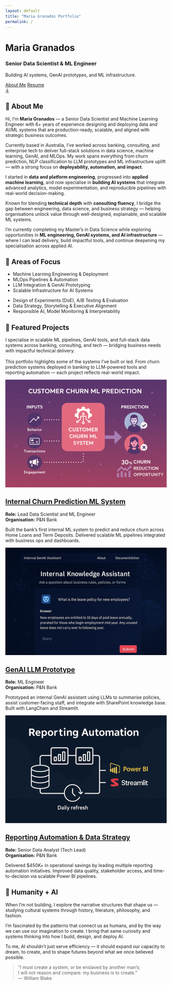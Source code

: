 ```yaml
---
layout: default
title: "Maria Granados Portfolio"
permalink: /
---
```


<!-- HERO SECTION -->
<div id="hero-diagonal">
  <div class="container text-center text-white">
    <h1><strong>Maria Granados</strong></h1>
    <h3>Senior Data Scientist & ML Engineer</h3>
    <p>Building AI systems, GenAI prototypes, and ML infrastructure.</p>
    <a href="#about-me" class="btn btn-light m-2">About Me</a>
    <a href="/cv/" class="btn btn-outline-light m-2">Resume</a>
    <div class="scroll-cue mt-5"><a href="#about-me">↓</a></div>
  </div>
</div>

<!-- ABOUT ME -->
<section id="about-me" class="card-section light-bg diagonal-bottom">
  <div class="inner-card">
    <h2>🙋 About Me</h2>
    <p>Hi, I’m <strong>Maria Granados</strong> — a Senior Data Scientist and Machine Learning Engineer with 6+ years of experience designing and deploying data and AI/ML systems that are production-ready, scalable, and aligned with strategic business outcomes.</p>
    <p>Currently based in Australia, I’ve worked across banking, consulting, and enterprise tech to deliver full-stack solutions in data science, machine learning, GenAI, and MLOps. My work spans everything from churn prediction, NLP classification to LLM prototypes and ML infrastructure uplift — with a strong focus on <strong>deployability, automation, and impact</strong>.</p>
    <p>I started in <strong>data and platform engineering</strong>, progressed into <strong>applied machine learning</strong>, and now specialise in <strong>building AI systems</strong> that integrate advanced analytics, model experimentation, and reproducible pipelines with real-world decision-making.</p>
    <p>Known for blending <strong>technical depth</strong> with <strong>consulting fluency</strong>, I bridge the gap between engineering, data science, and business strategy — helping organisations unlock value through well-designed, explainable, and scalable ML systems.</p>
    <p>I’m currently completing my Master’s in Data Science while exploring opportunities in <strong>ML engineering, GenAI systems, and AI infrastructure</strong> — where I can lead delivery, build impactful tools, and continue deepening my specialisation across applied AI.</p>
  </div>
</section>

<!-- AREAS OF FOCUS -->
<section id="focus-areas" class="card-section dark-bg diagonal-top diagonal-bottom">
  <div class="inner-card">
    <h2>🧠 Areas of Focus</h2>
    <div class="row">
      <div class="col-md-6">
        <ul>
          <li>Machine Learning Engineering & Deployment</li>
          <li>MLOps Pipelines & Automation</li>
          <li>LLM Integration & GenAI Prototyping</li>
          <li>Scalable Infrastructure for AI Systems</li>
        </ul>
      </div>
      <div class="col-md-6">
        <ul>
          <li>Design of Experiments (DoE), A/B Testing & Evaluation</li>
          <li>Data Strategy, Storytelling & Executive Alignment</li>
          <li>Responsible AI, Model Monitoring & Interpretability</li>
        </ul>
      </div>
    </div>
  </div>
</section>

<!-- PROJECTS INTRO -->
<section id="projects" class="card-section light-bg diagonal-top diagonal-bottom">
  <div class="inner-card">
    <h2>🚀 Featured Projects</h2>
    <p class="text-center mb-5"> 
      I specialise in scalable ML pipelines, GenAI tools, and full-stack data systems across banking, consulting, and tech — bridging business needs with impactful technical delivery.<br/><br/>
      This portfolio highlights some of the systems I’ve built or led. From churn prediction systems deployed in banking to LLM-powered tools and reporting automation — each project reflects real-world impact.
    </p>
  </div>
</section>

<!-- PROJECT 1 -->
<section class="card-section dark-bg diagonal-top diagonal-bottom">
  <div class="inner-card row align-items-center">
    <div class="col-md-6">
      <img src="/assets/img/churn-header.png" alt="Churn Prediction System" class="img-fluid rounded shadow">
    </div>
    <div class="col-md-6">
      <h2><a href="{{ '/churn-prediction' | relative_url }}" class="project-link">Internal Churn Prediction ML System</a></h2>
      <p><strong>Role:</strong> Lead Data Scientist and ML Engineer<br/>
      <strong>Organisation:</strong> P&N Bank</p>
      <p>Built the bank’s first internal ML system to predict and reduce churn across Home Loans and Term Deposits. Delivered scalable ML pipelines integrated with business ops and dashboards.</p>
    </div>
  </div>
</section>

<!-- PROJECT 2 -->
<section class="card-section light-bg diagonal-top diagonal-bottom">
  <div class="inner-card row align-items-center flex-row-reverse">
    <div class="col-md-6">
      <img src="/assets/img/genai-header.png" alt="GenAI LLM Prototype" class="img-fluid rounded shadow">
    </div>
    <div class="col-md-6">
      <h2><a href="{{ '/llm-genai-prototype' | relative_url }}" class="project-link">GenAI LLM Prototype</a></h2>
      <p><strong>Role:</strong> ML Engineer<br/>
      <strong>Organisation:</strong> P&N Bank</p>
      <p>Prototyped an internal GenAI assistant using LLMs to summarise policies, assist customer-facing staff, and integrate with SharePoint knowledge base. Built with LangChain and Streamlit.</p>
    </div>
  </div>
</section>

<!-- PROJECT 3 -->
<section class="card-section dark-bg diagonal-top diagonal-bottom">
  <div class="inner-card row align-items-center">
    <div class="col-md-6">
      <img src="/assets/img/reporting.png" alt="Reporting Automation" class="img-fluid rounded shadow">
    </div>
    <div class="col-md-6">
      <h2><a href="{{ '/reporting-automation' | relative_url }}" class="project-link">Reporting Automation & Data Strategy</a></h2>
      <p><strong>Role:</strong> Senior Data Analyst (Tech Lead)<br/>
      <strong>Organisation:</strong> P&N Bank</p>
      <p>Delivered $450K+ in operational savings by leading multiple reporting automation initiatives. Improved data quality, stakeholder access, and time-to-decision via scalable Power BI pipelines.</p>
    </div>
  </div>
</section>

<!-- HUMANITY + AI -->
<section class="card-section light-bg diagonal-top diagonal-bottom">
  <div class="inner-card">
    <h2>🎨 Humanity + AI</h2>
    <p>When I’m not building, I explore the narrative structures that shape us — studying cultural systems through history, literature, philosophy, and fashion.</p>
    <p>I’m fascinated by the patterns that connect us as humans, and by the way we can use our imagination to create. I bring that same curiosity and systems thinking into how I build, design, and deploy AI.</p>
    <p>To me, AI shouldn’t just serve efficiency — it should expand our capacity to dream, to create, and to shape futures beyond what we once believed possible.</p>
  </div>
</section>

<!-- WILLIAM BLAKE QUOTE -->
<section class="card-section dark-bg diagonal-top">
  <div class="inner-card">
    <blockquote>
      <p>
        “I must create a system, or be enslaved by another man’s;<br>
        I will not reason and compare: my business is to create.”<br>
        — William Blake
      </p>
    </blockquote>
  </div>
</section>
